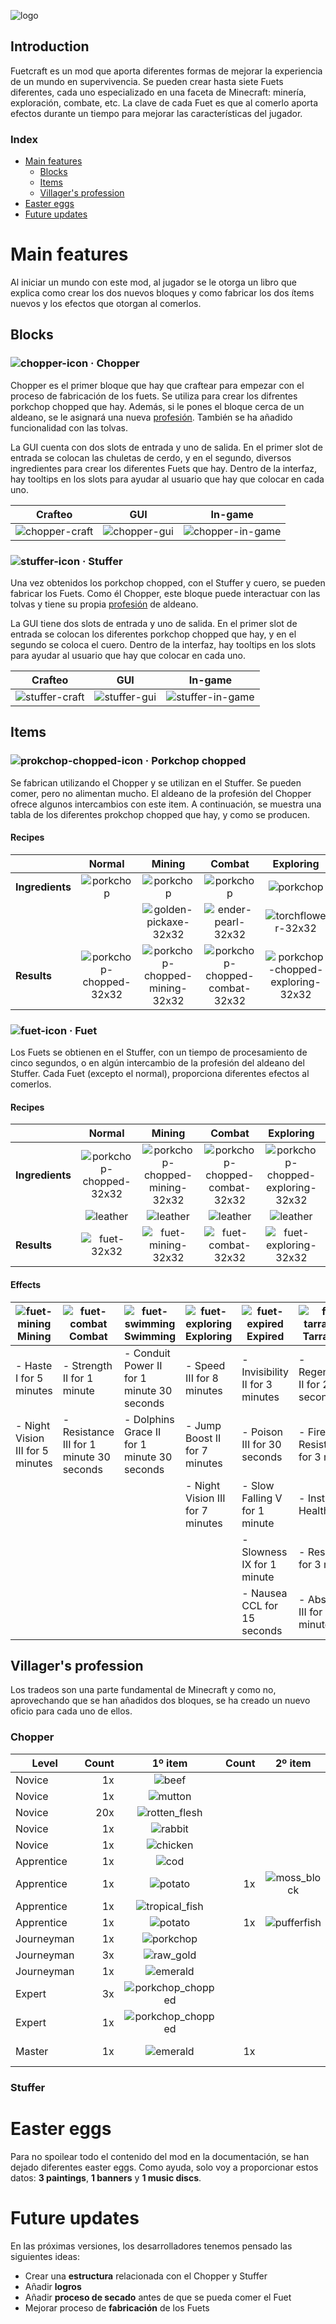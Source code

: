 ![logo](https://raw.githubusercontent.com/fuetland/fuetcraft/refs/heads/develop/src/main/resources/logo.png)

## Introduction <!-- omit in toc -->

Fuetcraft es un mod que aporta diferentes formas de mejorar la experiencia de un
 mundo en supervivencia. Se pueden crear hasta siete Fuets diferentes, cada uno
 especializado en una faceta de Minecraft: minería, exploración, combate, etc.
 La clave de cada Fuet es que al comerlo aporta efectos durante un tiempo para
 mejorar las características del jugador.

### Index <!-- omit in toc -->

- [Main features](#main-features)
  - [Blocks](#blocks)
  - [Items](#items)
  - [Villager's profession](#villagers-profession)
- [Easter eggs](#easter-eggs)
- [Future updates](#future-updates)

# Main features

Al iniciar un mundo con este mod, al jugador se le otorga un libro que explica 
 como crear los dos nuevos bloques y como fabricar los dos ítems nuevos y los
 efectos que otorgan al comerlos.

## Blocks

### ![chopper-icon](https://raw.githubusercontent.com/fuetland/fuetcraft/refs/heads/develop/src/main/resources/assets/fuetcraft/textures/block/choppericon.png) · Chopper <!-- omit in toc -->

Chopper es el primer bloque que hay que craftear para empezar con el proceso de
 fabricación de los fuets. Se utiliza para crear los difrentes
 porkchop chopped que hay. Además, si le pones el bloque cerca de un aldeano,
 se le asignará una nueva [profesión](#villagers-profession). También se ha
 añadido funcionalidad con las tolvas.

La GUI cuenta con dos slots de entrada y uno de salida. En el primer slot de entrada
 se colocan las chuletas de cerdo, y en el segundo, diversos ingredientes para
 crear los diferentes Fuets que hay. Dentro de la interfaz, hay tooltips en los
 slots para ayudar al usuario que hay que colocar en cada uno.

| Crafteo                                                                                                                                                                | GUI                                                                                                                                                    | In-game                                                                                                                                                        |
|:----------------------------------------------------------------------------------------------------------------------------------------------------------------------:|:------------------------------------------------------------------------------------------------------------------------------------------------------:|:--------------------------------------------------------------------------------------------------------------------------------------------------------------:|
|    ![chopper-craft](https://raw.githubusercontent.com/fuetland/fuetcraft/refs/heads/develop/src/main/resources/assets/fuetcraft/textures/screens/chopper-craft.png)    |  ![chopper-gui](https://raw.githubusercontent.com/fuetland/fuetcraft/refs/heads/develop/src/main/resources/assets/fuetcraft/textures/chopper-gui.png)  |  ![chopper-in-game](https://raw.githubusercontent.com/fuetland/fuetcraft/refs/heads/develop/src/main/resources/assets/fuetcraft/textures/chopper-in-game.png)  |

### ![stuffer-icon](https://raw.githubusercontent.com/fuetland/fuetcraft/refs/heads/develop/src/main/resources/assets/fuetcraft/textures/block/stuffericon.png) · Stuffer <!-- omit in toc -->

Una vez obtenidos los porkchop chopped, con el Stuffer y cuero, se pueden fabricar
 los Fuets. Como él Chopper, este bloque puede interactuar con las tolvas y tiene
 su propia [profesión](#villagers-profession) de aldeano.

La GUI tiene dos slots de entrada y uno de salida. En el primer slot de entrada
 se colocan los diferentes porkchop chopped que hay, y en el segundo se coloca el
 cuero. Dentro de la interfaz, hay tooltips en los slots para ayudar al usuario
 que hay que colocar en cada uno.

| Crafteo                                                                                                                                                                | GUI                                                                                                                                                    | In-game                                                                                                                                                    |
|:----------------------------------------------------------------------------------------------------------------------------------------------------------------------:|:------------------------------------------------------------------------------------------------------------------------------------------------------:|:------------------------------------------------------------------------------------------------------------------------------------------------------------------:|
|    ![stuffer-craft](https://raw.githubusercontent.com/fuetland/fuetcraft/refs/heads/develop/src/main/resources/assets/fuetcraft/textures/screens/stuffer-craft.png)    |  ![stuffer-gui](https://raw.githubusercontent.com/fuetland/fuetcraft/refs/heads/develop/src/main/resources/assets/fuetcraft/textures/stuffer-gui.png)  |    ![stuffer-in-game](https://raw.githubusercontent.com/fuetland/fuetcraft/refs/heads/develop/src/main/resources/assets/fuetcraft/textures/stuffer-in-game.png)    |

## Items

### ![prokchop-chopped-icon](https://raw.githubusercontent.com/fuetland/fuetcraft/refs/heads/develop/src/main/resources/assets/fuetcraft/textures/item/porkchop-chopped.png) · Porkchop chopped <!-- omit in toc -->

Se fabrican utilizando el Chopper y se utilizan en el Stuffer. Se pueden comer,
 pero no alimentan mucho. El aldeano de la profesión del Chopper ofrece algunos
 intercambios con este item. A continuación, se muestra una tabla de los diferentes
 prokchop chopped que hay, y como se producen.

#### Recipes <!-- omit in toc -->

|                 | Normal | Mining | Combat | Exploring | Swimming | Expired | Tarradellas |
|-----------------|:------:|:------:|:------:|:---------:|:--------:|:-------:|:-----------:|
| **Ingredients** |    ![porkchop](https://raw.githubusercontent.com/fuetland/fuetcraft/refs/heads/develop/src/main/resources/assets/fuetcraft/textures/screens/porkchop-32x32.png)   |    ![porkchop](https://raw.githubusercontent.com/fuetland/fuetcraft/refs/heads/develop/src/main/resources/assets/fuetcraft/textures/screens/porkchop-32x32.png)   |    ![porkchop](https://raw.githubusercontent.com/fuetland/fuetcraft/refs/heads/develop/src/main/resources/assets/fuetcraft/textures/screens/porkchop-32x32.png)   |     ![porkchop](https://raw.githubusercontent.com/fuetland/fuetcraft/refs/heads/develop/src/main/resources/assets/fuetcraft/textures/screens/porkchop-32x32.png)     |     ![porkchop](https://raw.githubusercontent.com/fuetland/fuetcraft/refs/heads/develop/src/main/resources/assets/fuetcraft/textures/screens/porkchop-32x32.png)    |    ![porkchop](https://raw.githubusercontent.com/fuetland/fuetcraft/refs/heads/develop/src/main/resources/assets/fuetcraft/textures/screens/porkchop-32x32.png)    |      ![porkchop](https://raw.githubusercontent.com/fuetland/fuetcraft/refs/heads/develop/src/main/resources/assets/fuetcraft/textures/screens/porkchop-32x32.png)      |
|                 |        |    ![golden-pickaxe-32x32](https://raw.githubusercontent.com/fuetland/fuetcraft/refs/heads/develop/src/main/resources/assets/fuetcraft/textures/screens/golden-pickaxe-32x32.png)   |    ![ender-pearl-32x32](https://raw.githubusercontent.com/fuetland/fuetcraft/refs/heads/develop/src/main/resources/assets/fuetcraft/textures/screens/ender-pearl-32x32.png)   |     ![torchflower-32x32](https://raw.githubusercontent.com/fuetland/fuetcraft/refs/heads/develop/src/main/resources/assets/fuetcraft/textures/screens/torchflower-32x32.png)     |     ![salmon-32x32](https://raw.githubusercontent.com/fuetland/fuetcraft/refs/heads/develop/src/main/resources/assets/fuetcraft/textures/screens/salmon-32x32.png)    |    ![poisonous-potato-32x32](https://raw.githubusercontent.com/fuetland/fuetcraft/refs/heads/develop/src/main/resources/assets/fuetcraft/textures/screens/poisonous-potato-32x32.png)    |      ![netherite-32x32](https://raw.githubusercontent.com/fuetland/fuetcraft/refs/heads/develop/src/main/resources/assets/fuetcraft/textures/screens/netherite-32x32.png)      |
|     **Results** |    ![porkchop-chopped-32x32](https://raw.githubusercontent.com/fuetland/fuetcraft/refs/heads/develop/src/main/resources/assets/fuetcraft/textures/screens/porkchop-chopped.png)   |    ![porkchop-chopped-mining-32x32](https://raw.githubusercontent.com/fuetland/fuetcraft/refs/heads/develop/src/main/resources/assets/fuetcraft/textures/screens/porkchop-chopped-mining-32x32.png)   |    ![porkchop-chopped-combat-32x32](https://raw.githubusercontent.com/fuetland/fuetcraft/refs/heads/develop/src/main/resources/assets/fuetcraft/textures/screens/porkchop-chopped-combat-32x32.png)   |     ![porkchop-chopped-exploring-32x32](https://raw.githubusercontent.com/fuetland/fuetcraft/refs/heads/develop/src/main/resources/assets/fuetcraft/textures/screens/porkchop-chopped-exploring-32x32.png)     |     ![porkchop-chopped-swimming-32x32](https://raw.githubusercontent.com/fuetland/fuetcraft/refs/heads/develop/src/main/resources/assets/fuetcraft/textures/screens/porkchop-chopped-swimming-32x32.png)    |    ![porkchop-chopped-expired-32x32](https://raw.githubusercontent.com/fuetland/fuetcraft/refs/heads/develop/src/main/resources/assets/fuetcraft/textures/screens/porkchop-chopped-expired-32x32.png)    |      ![porkchop-chopped-tarradellas-32x32](https://raw.githubusercontent.com/fuetland/fuetcraft/refs/heads/develop/src/main/resources/assets/fuetcraft/textures/screens/porkchop-chopped-tarradellas-32x32.png)      |

### ![fuet-icon](https://raw.githubusercontent.com/fuetland/fuetcraft/refs/heads/develop/src/main/resources/assets/fuetcraft/textures/item/fuet.png) · Fuet <!-- omit in toc -->

Los Fuets se obtienen en el Stuffer, con un tiempo de procesamiento de cinco
 segundos, o en algún intercambio de la profesión del aldeano del Stuffer. Cada
 Fuet (excepto el normal), proporciona diferentes efectos al comerlos.

#### Recipes <!-- omit in toc -->

|                 | Normal | Mining | Combat | Exploring | Swimming | Expired | Tarradellas |
|-----------------|:------:|:------:|:------:|:---------:|:--------:|:-------:|:-----------:|
| **Ingredients** |    ![porkchop-chopped-32x32](https://raw.githubusercontent.com/fuetland/fuetcraft/refs/heads/develop/src/main/resources/assets/fuetcraft/textures/screens/porkchop-chopped.png)   |    ![porkchop-chopped-mining-32x32](https://raw.githubusercontent.com/fuetland/fuetcraft/refs/heads/develop/src/main/resources/assets/fuetcraft/textures/screens/porkchop-chopped-mining-32x32.png)   |    ![porkchop-chopped-combat-32x32](https://raw.githubusercontent.com/fuetland/fuetcraft/refs/heads/develop/src/main/resources/assets/fuetcraft/textures/screens/porkchop-chopped-combat-32x32.png)   |     ![porkchop-chopped-exploring-32x32](https://raw.githubusercontent.com/fuetland/fuetcraft/refs/heads/develop/src/main/resources/assets/fuetcraft/textures/screens/porkchop-chopped-exploring-32x32.png)     |     ![porkchop-chopped-swimming-32x32](https://raw.githubusercontent.com/fuetland/fuetcraft/refs/heads/develop/src/main/resources/assets/fuetcraft/textures/screens/porkchop-chopped-swimming-32x32.png)    |    ![porkchop-chopped-expired-32x32](https://raw.githubusercontent.com/fuetland/fuetcraft/refs/heads/develop/src/main/resources/assets/fuetcraft/textures/screens/porkchop-chopped-expired-32x32.png)    |      ![porkchop-chopped-tarradellas-32x32](https://raw.githubusercontent.com/fuetland/fuetcraft/refs/heads/develop/src/main/resources/assets/fuetcraft/textures/screens/porkchop-chopped-tarradellas-32x32.png)      |
|                 |    ![leather](https://raw.githubusercontent.com/fuetland/fuetcraft/refs/heads/develop/src/main/resources/assets/fuetcraft/textures/screens/leather-32x32.png)   |    ![leather](https://raw.githubusercontent.com/fuetland/fuetcraft/refs/heads/develop/src/main/resources/assets/fuetcraft/textures/screens/leather-32x32.png)   |    ![leather](https://raw.githubusercontent.com/fuetland/fuetcraft/refs/heads/develop/src/main/resources/assets/fuetcraft/textures/screens/leather-32x32.png)   |     ![leather](https://raw.githubusercontent.com/fuetland/fuetcraft/refs/heads/develop/src/main/resources/assets/fuetcraft/textures/screens/leather-32x32.png)     |     ![leather](https://raw.githubusercontent.com/fuetland/fuetcraft/refs/heads/develop/src/main/resources/assets/fuetcraft/textures/screens/leather-32x32.png)    |    ![leather](https://raw.githubusercontent.com/fuetland/fuetcraft/refs/heads/develop/src/main/resources/assets/fuetcraft/textures/screens/leather-32x32.png)    |      ![leather](https://raw.githubusercontent.com/fuetland/fuetcraft/refs/heads/develop/src/main/resources/assets/fuetcraft/textures/screens/leather-32x32.png)      |
|     **Results** |    ![fuet-32x32](https://raw.githubusercontent.com/fuetland/fuetcraft/refs/heads/develop/src/main/resources/assets/fuetcraft/textures/screens/fuet-32x32.png)   |    ![fuet-mining-32x32](https://raw.githubusercontent.com/fuetland/fuetcraft/refs/heads/develop/src/main/resources/assets/fuetcraft/textures/screens/fuet-mining-32x32.png)   |    ![fuet-combat-32x32](https://raw.githubusercontent.com/fuetland/fuetcraft/refs/heads/develop/src/main/resources/assets/fuetcraft/textures/screens/fuet-combat-32x32.png)   |     ![fuet-exploring-32x32](https://raw.githubusercontent.com/fuetland/fuetcraft/refs/heads/develop/src/main/resources/assets/fuetcraft/textures/screens/fuet-exploring-32x32.png)     |     ![fuet-swimming-32x32](https://raw.githubusercontent.com/fuetland/fuetcraft/refs/heads/develop/src/main/resources/assets/fuetcraft/textures/screens/fuet-swimming-32x32.png)    |    ![fuet-expired-32x32](https://raw.githubusercontent.com/fuetland/fuetcraft/refs/heads/develop/src/main/resources/assets/fuetcraft/textures/screens/fuet-expired-32x32.png)    |      ![fuet-tarradellas-32x32](https://raw.githubusercontent.com/fuetland/fuetcraft/refs/heads/develop/src/main/resources/assets/fuetcraft/textures/screens/fuet-tarradellas-32x32.png)      |

#### Effects <!-- omit in toc -->

| ![fuet-mining](https://raw.githubusercontent.com/fuetland/fuetcraft/refs/heads/develop/src/main/resources/assets/fuetcraft/textures/item/fuet-mining.png) **Mining**                       | ![fuet-combat](https://raw.githubusercontent.com/fuetland/fuetcraft/refs/heads/develop/src/main/resources/assets/fuetcraft/textures/item/fuet-combat.png) **Combat**                               | ![fuet-swimming](https://raw.githubusercontent.com/fuetland/fuetcraft/refs/heads/develop/src/main/resources/assets/fuetcraft/textures/item/fuet-swimming.png) **Swimming**                                | ![fuet-exploring](https://raw.githubusercontent.com/fuetland/fuetcraft/refs/heads/develop/src/main/resources/assets/fuetcraft/textures/item/fuet-exploring.png) **Exploring**                    | ![fuet-expired](https://raw.githubusercontent.com/fuetland/fuetcraft/refs/heads/develop/src/main/resources/assets/fuetcraft/textures/item/fuet-expired.png) **Expired**                              | ![fuet-tarradellas](https://raw.githubusercontent.com/fuetland/fuetcraft/refs/heads/develop/src/main/resources/assets/fuetcraft/textures/item/fuet-tarradellas.png) **Tarradellas**                              |
|----------------------------------|------------------------------------------|---------------------------------------------|----------------------------------|------------------------------------------|---------------------------------------------|
| - Haste I for 5 minutes          | - Strength II for 1 minute               | - Conduit Power II for 1 minute 30 seconds  | - Speed III for 8 minutes        | - Invisibility II for 3 minutes          | - Regeneration II for 20 seconds            |
| - Night Vision III for 5 minutes | - Resistance III for 1 minute 30 seconds | - Dolphins Grace II for 1 minute 30 seconds | - Jump Boost II for 7 minutes    | - Poison III for 30 seconds              | - Fire Resistance for 3 minutes             |
|                                  |                                          |                                             | - Night Vision III for 7 minutes | - Slow Falling V for 1 minute            | - Instant Health II                         |
|                                  |                                          |                                             |                                  | - Slowness IX for 1 minute               | - Resistance for 3 minutes                  |
|                                  |                                          |                                             |                                  | - Nausea CCL for 15 seconds              | - Absortion III for 2 minutes               |

## Villager's profession

Los tradeos son una parte fundamental de Minecraft y como no, aprovechando que se
 han añadidos dos bloques, se ha creado un nuevo oficio para cada uno de ellos.

### Chopper <!-- omit in toc -->

| Level      | Count |                                                       1º item                                                                              | Count |                                                       2º item                                                                  | Count |                                                       Offered                                                                                                                      |
|------------|------:|:------------------------------------------------------------------------------------------------------------------------------------------:|------:|:------------------------------------------------------------------------------------------------------------------------------:|------:|:----------------------------------------------------------------------------------------------------------------------------------------------------------------------------------:|
| Novice     |    1x | ![beef](https://raw.githubusercontent.com/fuetland/fuetcraft/refs/heads/develop/docs/asserts/items/32x32/beef.png)                         |       |                                                                                                                                |    1x | ![porkchop](https://raw.githubusercontent.com/fuetland/fuetcraft/refs/heads/develop/docs/asserts/items/32x32/porkchop.png)                                                         |
| Novice     |    1x | ![mutton](https://raw.githubusercontent.com/fuetland/fuetcraft/refs/heads/develop/docs/asserts/items/32x32/mutton.png)                     |       |                                                                                                                                |    1x | ![porkchop](https://raw.githubusercontent.com/fuetland/fuetcraft/refs/heads/develop/docs/asserts/items/32x32/porkchop.png)                                                         |
| Novice     |   20x | ![rotten_flesh](https://raw.githubusercontent.com/fuetland/fuetcraft/refs/heads/develop/docs/asserts/items/32x32/rotten_flesh.png)         |       |                                                                                                                                |    1x | ![porkchop](https://raw.githubusercontent.com/fuetland/fuetcraft/refs/heads/develop/docs/asserts/items/32x32/porkchop.png)                                                         |
| Novice     |    1x | ![rabbit](https://raw.githubusercontent.com/fuetland/fuetcraft/refs/heads/develop/docs/asserts/items/32x32/rabbit.png)                     |       |                                                                                                                                |    1x | ![porkchop](https://raw.githubusercontent.com/fuetland/fuetcraft/refs/heads/develop/docs/asserts/items/32x32/porkchop.png)                                                         |
| Novice     |    1x | ![chicken](https://raw.githubusercontent.com/fuetland/fuetcraft/refs/heads/develop/docs/asserts/items/32x32/chicken.png)                   |       |                                                                                                                                |    1x | ![porkchop](https://raw.githubusercontent.com/fuetland/fuetcraft/refs/heads/develop/docs/asserts/items/32x32/porkchop.png)                                                         |
| Apprentice |    1x | ![cod](https://raw.githubusercontent.com/fuetland/fuetcraft/refs/heads/develop/docs/asserts/items/32x32/cod.png)                           |       |                                                                                                                                |    1x | ![salmon](https://raw.githubusercontent.com/fuetland/fuetcraft/refs/heads/develop/docs/asserts/items/32x32/salmon.png)                                                             |
| Apprentice |    1x | ![potato](https://raw.githubusercontent.com/fuetland/fuetcraft/refs/heads/develop/docs/asserts/items/32x32/potato.png)                     |    1x | ![moss_block](https://raw.githubusercontent.com/fuetland/fuetcraft/refs/heads/develop/docs/asserts/items/32x32/moss_block.png) |    1x | ![posonous_potato](https://raw.githubusercontent.com/fuetland/fuetcraft/refs/heads/develop/docs/asserts/items/32x32/posonous_potato.png)                                           |
| Apprentice |    1x | ![tropical_fish](https://raw.githubusercontent.com/fuetland/fuetcraft/refs/heads/develop/docs/asserts/items/32x32/tropical_fish.png)       |       |                                                                                                                                |    1x | ![salmon](https://raw.githubusercontent.com/fuetland/fuetcraft/refs/heads/develop/docs/asserts/items/32x32/salmon.png)                                                             |
| Apprentice |    1x | ![potato](https://raw.githubusercontent.com/fuetland/fuetcraft/refs/heads/develop/docs/asserts/items/32x32/potato.png)                     |    1x | ![pufferfish](https://raw.githubusercontent.com/fuetland/fuetcraft/refs/heads/develop/docs/asserts/items/32x32/pufferfish.png) |    1x | ![posonous_potato](https://raw.githubusercontent.com/fuetland/fuetcraft/refs/heads/develop/docs/asserts/items/32x32/posonous_potato.png)                                           |
| Journeyman |    1x | ![porkchop](https://raw.githubusercontent.com/fuetland/fuetcraft/refs/heads/develop/docs/asserts/items/32x32/porkchop.png)                 |       |                                                                                                                                |    1x | ![porkchop_chopped](https://raw.githubusercontent.com/fuetland/fuetcraft/refs/heads/develop/docs/asserts/items/32x32/porkchop_chopped.png)                                         |
| Journeyman |    3x | ![raw_gold](https://raw.githubusercontent.com/fuetland/fuetcraft/refs/heads/develop/docs/asserts/items/32x32/raw_gold.png)                 |       |                                                                                                                                |    1x | ![mining_porkchop_chopped](https://raw.githubusercontent.com/fuetland/fuetcraft/refs/heads/develop/docs/asserts/items/32x32/mining_porkchop_chopped.png)                           |
| Journeyman |    1x | ![emerald](https://raw.githubusercontent.com/fuetland/fuetcraft/refs/heads/develop/docs/asserts/items/32x32/emerald.png)                   |       |                                                                                                                                |    1x | ![porkchop_chopped](https://raw.githubusercontent.com/fuetland/fuetcraft/refs/heads/develop/docs/asserts/items/32x32/porkchop_chopped.png)                                         |
| Expert     |    3x | ![porkchop_chopped](https://raw.githubusercontent.com/fuetland/fuetcraft/refs/heads/develop/docs/asserts/items/32x32/porkchop_chopped.png) |       |                                                                                                                                |    1x | ![emerald](https://raw.githubusercontent.com/fuetland/fuetcraft/refs/heads/develop/docs/asserts/items/32x32/emerald.png)                                                           |
| Expert     |    1x | ![porkchop_chopped](https://raw.githubusercontent.com/fuetland/fuetcraft/refs/heads/develop/docs/asserts/items/32x32/porkchop_chopped.png) |       |                                                                                                                                |    1x | ![book](https://raw.githubusercontent.com/fuetland/fuetcraft/refs/heads/develop/docs/asserts/items/32x32/book.png)                                                                 |
| Master     |    1x | ![emerald](https://raw.githubusercontent.com/fuetland/fuetcraft/refs/heads/develop/docs/asserts/items/32x32/emerald.png)                   |    1x |                                                                                                                                |    1x | ![tarradellas_porkchop_chopped](https://raw.githubusercontent.com/fuetland/fuetcraft/refs/heads/develop/docs/asserts/items/32x32/tarradellas_porkchop_chopped.png)                 |

### Stuffer <!-- omit in toc -->

# Easter eggs

Para no spoilear todo el contenido del mod en la documentación, se han dejado
 diferentes easter eggs. Como ayuda, solo voy a proporcionar estos datos:
 **3 paintings**, **1 banners** y **1 music discs**.

# Future updates

En las próximas versiones, los desarrolladores tenemos pensado las siguientes
 ideas:

- Crear una **estructura** relacionada con el Chopper y Stuffer
- Añadir **logros**
- Añadir **proceso de secado** antes de que se pueda comer el Fuet
- Mejorar proceso de **fabricación** de los Fuets
